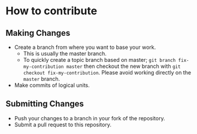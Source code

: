 # How to contribute

## Making Changes

* Create a branch from where you want to base your work.
  * This is usually the master branch.
  * To quickly create a topic branch based on master; `git branch
    fix-my-contribution master` then checkout the new branch with `git
    checkout fix-my-contribution`.  Please avoid working directly on the
    `master` branch.
* Make commits of logical units.

## Submitting Changes

* Push your changes to a branch in your fork of the repository.
* Submit a pull request to this repository.
